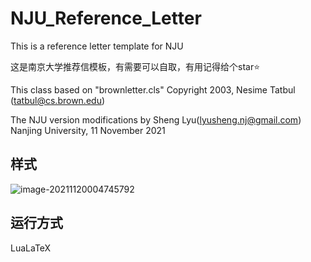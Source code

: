 # NJU_Reference_Letter

This is a reference letter template for NJU

这是南京大学推荐信模板，有需要可以自取，有用记得给个star:star:

This class based on "brownletter.cls" Copyright 2003, Nesime Tatbul (tatbul@cs.brown.edu)

The NJU version modifications by Sheng Lyu(lyusheng.nj@gmail.com) Nanjing University, 11 November 2021



## 样式



![image-20211120004745792](README.assets/image-20211120004745792.png)

## 运行方式

LuaLaTeX

